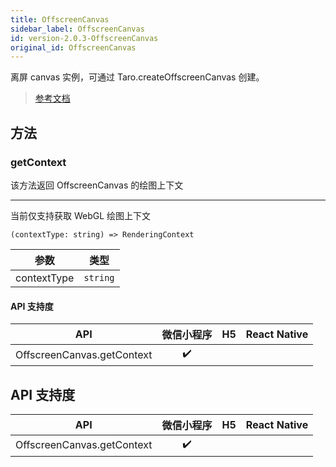 ```yaml
---
title: OffscreenCanvas
sidebar_label: OffscreenCanvas
id: version-2.0.3-OffscreenCanvas
original_id: OffscreenCanvas
---
```


离屏 canvas 实例，可通过 Taro.createOffscreenCanvas 创建。

> [参考文档](https://developers.weixin.qq.com/miniprogram/dev/api/canvas/OffscreenCanvas.html)

## 方法

### getContext

该方法返回 OffscreenCanvas 的绘图上下文

****

当前仅支持获取 WebGL 绘图上下文

```tsx
(contextType: string) => RenderingContext
```

| 参数 | 类型 |
| --- | --- |
| contextType | `string` |

#### API 支持度

| API | 微信小程序 | H5 | React Native |
| :---: | :---: | :---: | :---: |
| OffscreenCanvas.getContext | ✔️ |  |  |

## API 支持度

| API | 微信小程序 | H5 | React Native |
| :---: | :---: | :---: | :---: |
| OffscreenCanvas.getContext | ✔️ |  |  |
